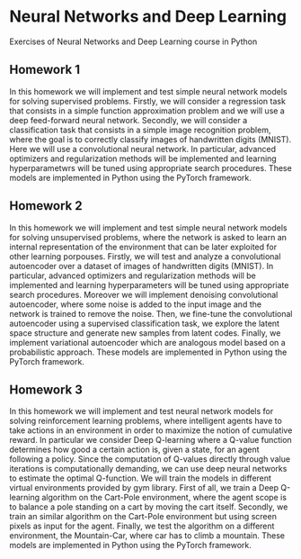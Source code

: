 # Neural Networks and Deep Learning
Exercises of Neural Networks and Deep Learning course in Python

## Homework 1
In this homework we will implement and test simple neural network models for solving supervised problems. Firstly,
we will consider a regression task that consists in a simple function approximation problem and we will use a deep
feed-forward neural network. Secondly, we will consider a classification task that consists in a simple image
recognition problem, where the goal is to correctly classify images of handwritten digits (MNIST). Here we will use
a convolutional neural network. In particular, advanced optimizers and regularization methods will be implemented
and learning hyperparametwrs will be tuned using appropriate search procedures.
These models are implemented in Python using the PyTorch framework.

## Homework 2
In this homework we will implement and test simple neural network models for solving unsupervised problems,
where the network is asked to learn an internal representation of the environment that can be later exploited for
other learning porpouses. Firstly, we will test and analyze a convolutional autoencoder over a dataset of images of
handwritten digits (MNIST). In particular, advanced optimizers and regularization methods will be implemented and
learning hyperparameters will be tuned using appropriate search procedures. Moreover we will implement denoising
convolutional autoencoder, where some noise is added to the input image and the network is trained to remove the
noise. Then, we fine-tune the convolutional autoencoder using a supervised classification task, we explore the latent
space structure and generate new samples from latent codes. Finally, we implement variational autoencoder which
are analogous model based on a probabilistic approach.
These models are implemented in Python using the PyTorch framework.

## Homework 3
In this homework we will implement and test neural network models for solving reinforcement learning problems,
where intelligent agents have to take actions in an environment in order to maximize the notion of cumulative reward.
In particular we consider Deep Q-learning where a Q-value function determines how good a certain action is, given
a state, for an agent following a policy. Since the computation of Q-values directly through value iterations is
computationally demanding, we can use deep neural networks to estimate the optimal Q-function.
We will train the models in different virtual environments provided by gym library. First of all, we train a Deep
Q-learning algorithm on the Cart-Pole environment, where the agent scope is to balance a pole standing on a cart by
moving the cart itself. Secondly, we train an similar algorithm on the Cart-Pole environment but using screen pixels
as input for the agent. Finally, we test the algorithm on a different environment, the Mountain-Car, where car has to
climb a mountain.
These models are implemented in Python using the PyTorch framework.
